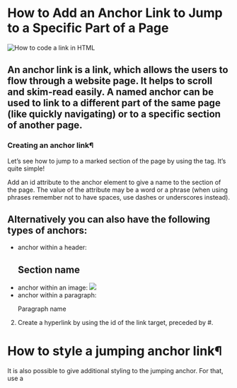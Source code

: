 # How to Add an Anchor Link to Jump to a Specific Part of a Page


![How to code a link in HTML](https://encrypted-tbn0.gstatic.com/images?q=tbn:ANd9GcR04flpr_pBY3ImnISFVGwAsvfD7669F4Z3Jw&usqp=CAU)

## An anchor link is a link, which allows the users to flow through a website page. It helps to scroll and skim-read easily. A named anchor can be used to link to a different part of the same page (like quickly navigating) or to a specific section of another page.

### Creating an anchor link¶  

Let’s see how to jump to a marked section of the page by using the <a> tag. It’s quite simple!

Add an id attribute to the anchor element to give a name to the section of the page. The value of the attribute may be a word or a phrase (when using phrases remember not to have spaces, use dashes or underscores instead).


 ## Alternatively you can also have the following types of anchors:

- anchor within a header: <h2 id="anchor-name">Section name</h2>
- anchor within an image: <img id="anchor-name" src="/images/imgname.jpeg"/>
- anchor within a paragraph: <p id="anchor-name">Paragraph name</p>


2. Create a hyperlink by using the id of the link target, preceded by #.

# How to style a jumping anchor link¶
It is also possible to give additional styling to the jumping anchor. For that, use a <style> tag in the <head> element and give styling to the section to be jumped by using color and background properties.

# Link to the anchor from another web page¶
You can link to your anchor link from other websites, as well. For that, add the URL followed by # and the anchor value. There are two types of such usage.



# hsla()

![https://res.cloudinary.com/practicaldev/image/fetch/s--APW5p13I--/c_limit%2Cf_auto%2Cfl_progressive%2Cq_auto%2Cw_880/https://dev-to-uploads.s3.amazonaws.com/i/5zkceofkmps0jdxfjmx8.png](hsl() and hsla() in css)
The hsla() functional notation expresses a given color according to its hue, saturation, and lightness components. An optional alpha component represents the color's transparency.



## Syntax
hsla(100, 100%, 50%, 1) /* #5f0 */
hsla(235, 100%, 50%, .5) /* #0015ff with 50% opacity */
hsla(235 100% 50% 1); /* CSS Colors 4 space-separated values */
Copy to Clipboard
## Values
Functional notation: hsl[a](H, S, L[, A])
H (hue) is an <angle> of the color circle given in degs, rads, grads, or turns in CSS Color Module Level 4. When written as a unitless <number>, it is interpreted as degrees, as specified in CSS Color Module Level 3. By definition, red=0deg=360deg, with the other colors spread around the circle, so green=120deg, blue=240deg, etc. As an <angle>, it implicitly wraps around such that -120deg=240deg, 480deg=120deg, -1turn=1turn, etc.

- S (saturation) and L (lightness) are percentages. 100% saturation is completely saturated, while 0% is completely unsaturated (gray). 100% lightness is white, 0% lightness is black, and 50% lightness is “normal.”

  - A (alpha) can be a <number> between 0 and 1, or a <percentage>, where the number 1 corresponds to 100% (full opacity).


